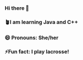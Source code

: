 ### Hi there 👋
### 🪴I am learning Java and C++
### 😄 Pronouns: She/her
### ⚡Fun fact: I play lacrosse!
